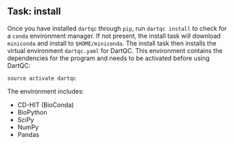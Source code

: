 ## Task: install

Once you have installed `dartqc` through `pip`, run `dartqc install` to check for a `conda` environment manager. If not present, the install task will download `miniconda` and install to `$HOME/miniconda`. The install task then installs the virtual environment `dartqc.yaml` for DartQC. This environment contains the dependencies for the program and needs to be activated before using DartQC:

`source activate dartqc`

The environment includes:
* CD-HIT (BioConda)
* BioPython
* SciPy
* NumPy
* Pandas
